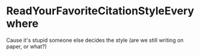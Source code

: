# ReadYourFavoriteCitationStyleEverywhere
Cause it's stupid someone else decides the style (are we still writing on paper, or what?)
